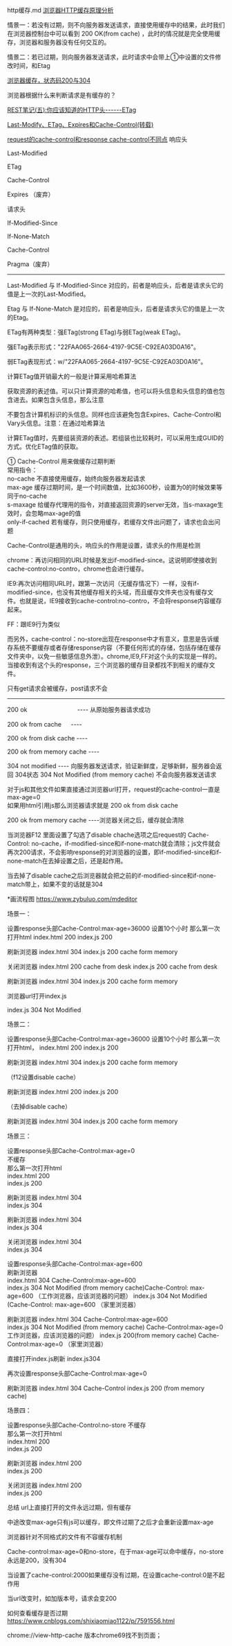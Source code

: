 http缓存.md
[浏览器HTTP缓存原理分析](https://www.cnblogs.com/tzyy/p/4908165.html)

情景一：若没有过期，则不向服务器发送请求，直接使用缓存中的结果，此时我们在浏览器控制台中可以看到  200 OK(from cache) ，此时的情况就是完全使用缓存，浏览器和服务器没有任何交互的。

情景二：若已过期，则向服务器发送请求，此时请求中会带上①中设置的文件修改时间，和Etag

[浏览器缓存，状态码200与304](https://www.jianshu.com/p/75ff40c61665)

浏览器根据什么来判断请求是有缓存的？

[REST笔记(五):你应该知道的HTTP头------ETag](https://www.cnblogs.com/tyb1222/archive/2011/12/24/2300246.html)

[Last-Modify、ETag、Expires和Cache-Control(转载)](https://www.cnblogs.com/coolmanlee/archive/2012/12/06/2805030.html)

[request的cache-control和response cache-control不同点](https://www.cnblogs.com/maxomnis/p/5577445.html)
响应头


Last-Modified

 ETag
 
Cache-Control

Expires （废弃）

请求头

If-Modified-Since

If-None-Match

Cache-Control

Pragma（废弃）

--------------------------------------------------------------
Last-Modified 与 If-Modified-Since 对应的，前者是响应头，后者是请求头它的值是上一次的Last-Modified。

Etag 与 If-None-Match 是对应的，前者是响应头，后者是请求头它的值是上一次的Etag。
 
 ETag有两种类型：强ETag(strong ETag)与弱ETag(weak ETag)。

强ETag表示形式："22FAA065-2664-4197-9C5E-C92EA03D0A16"。

弱ETag表现形式：w/"22FAA065-2664-4197-9C5E-C92EA03D0A16"。
 
 计算ETag值开销最大的一般是计算采用哈希算法

获取资源的表述值。可以只计算资源的哈希值，也可以将头信息和头信息的值也包含进去。如果包含头信息，那么注意

不要包含计算机标识的头信息。同样也应该避免包含Expires、Cache-Control和Vary头信息。注意：在通过哈希算法

计算ETag值时，先要组装资源的表述。若组装也比较耗时，可以采用生成GUID的方式。优化ETag值的获取。

① Cache-Control  用来做缓存过期判断  
常用指令：  
no-cache  不直接使用缓存，始终向服务器发起请求  
max-age  缓存过期时间，是一个时间数值，比如3600秒，设置为0的时候效果等同于no-cache  
s-maxage  给缓存代理用的指令，对直接返回资源的server无效，当s-maxage生效时，会忽略max-age的值  
only-if-cached 若有缓存，则只使用缓存，若缓存文件出问题了，请求也会出问题  

Cache-Control是通用的头，响应头的作用是设置，请求头的作用是检测

chrome：再访问相同的URL时候是发出if-modified-since。这说明即使接收到cache-control:no-contro，chrome也会进行缓存。

IE9:再次访问相同URL时，跟第一次访问（无缓存情况下）一样，没有if-modified-since，也没有其他缓存相关的头域，而且缓存文件夹也没有缓存文件。也就是说，IE9接收到cache-control:no-contro，不会将response内容缓存起来。

FF：跟IE9行为类似

而另外，cache-control：no-store出现在response中才有意义，意思是告诉缓存系统不要缓存或者存储response内容（不要任何形式的存储，包括存储在缓存文件夹中，以免一些敏感信息外泄）。chrome,IE9,FF对这个头的实现是一样的。当接收到有这个头的response，三个浏览器的缓存目录都找不到相关的缓存文件。

   只有get请求会被缓存，post请求不会
   
---------------------------------------------------------

200 ok  　　　　　　　　----  从原始服务器请求成功

200 ok from cache   　  ----

200 ok from disk cache  ----

200 ok from memory cache ----

304 not modified          ----  向服务器发送请求，验证新鲜度，足够新鲜，服务器会返回 304状态
304 Not Modified (from memory cache) 不会向服务器发送请求

对于js和其他文件如果直接通过浏览器url打开，request的cache-control一直是max-age=0  
如果用html引用js那么浏览器请求就是 200 ok from disk cache

200 ok from memory cache ----浏览器关闭之后，缓存就会清除


当浏览器F12 里面设置了勾选了disable chache选项之后request的 Cache-Control: no-cache，if-modified-since和if-none-match就会清除；js文件就会再次200请求，不会影响response的对浏览器的设置，即if-modified-since和if-none-match在去掉设置之后，还是起作用。
 
 当去掉了disable cache之后浏览器就会把之前的if-modified-since和if-none-match带上，如果不变的话就是304
 
*画流程图 https://www.zybuluo.com/mdeditor

场景一：
 
 设置response头部Cache-Control:max-age=36000
设置10个小时
那么第一次打开html
index.html 200
index.js 200

刷新浏览器
index.html 304
index.js 200 cache form memory

关闭浏览器
index.html 200 cache from desk
index.js 200 cache from desk

刷新浏览器
index.html 304
index.js 200 cache form memory


浏览器url打开index.js

index.js 304 Not Modified

场景二：

 设置response头部Cache-Control:max-age=36000
设置10个小时
那么第一次打开html，
index.html 200
index.js 200

刷新浏览器
index.html 304
index.js 200 cache form memory

（f12设置disable cache）

刷新浏览器
index.html 200
index.js 200 

（去掉disable cache）

刷新浏览器 
index.html 304
index.js 200 cache form memory

场景三：

设置response头部Cache-Control:max-age=0  
不缓存  
那么第一次打开html  
index.html 200  
index.js 200  

刷新浏览器
index.html 304  
index.js 304  


刷新浏览器
index.html 304  
index.js 304  

关闭浏览器
index.html 304  
index.js 304  


设置response头部Cache-Control:max-age=600  
刷新浏览器  
index.html 304 Cache-Control:max-age=600  
index.js 304 Not Modified (from memory cache)Cache-Control: max-age=600  （工作浏览器，应该浏览器的问题）
index.js 304 Not Modified (Cache-Control: max-age=600  （家里浏览器）

刷新浏览器
index.html 304 Cache-Control:max-age=600  
index.js 304 Not Modified (from memory cache) Cache-Control:max-age=0  工作浏览器，应该浏览器的问题）
index.js 200(from memory cache) Cache-Control:max-age=0  （家里浏览器）

直接打开index.js刷新
index.js304

再次设置response头部Cache-Control:max-age=0  

刷新浏览器
index.html 304 Cache-Control
index.js 200 (from memory cache) 

场景四：

 设置response头部Cache-Control:no-store
不缓存  
那么第一次打开html  
index.html 200  
index.js 200  

刷新浏览器
index.html 200  
index.js 200  

关闭浏览器
index.html 200  
index.js 200 



总结
url上直接打开的文件永远过期，但有缓存

中途改变max-age只有js可以缓存，即文件过期了之后才会重新设置max-age

浏览器针对不同格式的文件有不容缓存机制

Cache-control:max-age=0和no-store，在于max-age可以命中缓存，no-store永远是200，没有304

当设置了cache-control:2000如果缓存没有过期，在设置cache-control:0是不起作用

当url改变时，如加版本号，请求会变200

如何查看缓存是否过期
https://www.cnblogs.com/shixiaomiao1122/p/7591556.html

chrome://view-http-cache
版本chrome69找不到页面；





